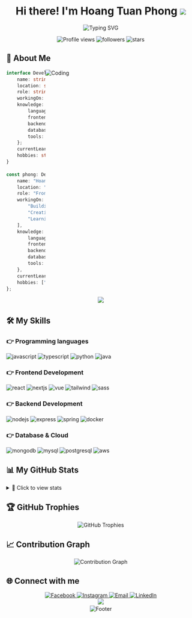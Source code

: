 <h1 align="center">Hi there! I'm Hoang Tuan Phong <img src="https://media.giphy.com/media/hvRJCLFzcasrR4ia7z/giphy.gif" width="35"></h1>

<p align="center">
  <img src="https://readme-typing-svg.herokuapp.com?font=Fira+Code&size=22&pause=1000&color=54A6FF&center=true&vCenter=true&random=false&width=440&lines=Frontend+Developer+%F0%9F%92%BB;4%2B+years+of+coding+experience;Always+learning+new+things+%F0%9F%8C%B1;From+Vietnam+%F0%9F%87%BB%F0%9F%87%B3" alt="Typing SVG" />
</p>

<div align="center">
    <img src="https://komarev.com/ghpvc/?username=hoangtuanphong1a&label=Profile%20views&color=0e75b6&style=for-the-badge" alt="Profile views" />
    <img src="https://img.shields.io/github/followers/hoangtuanphong1a?label=Followers&style=for-the-badge&color=0e75b6" alt="followers" />
    <img src="https://img.shields.io/github/stars/hoangtuanphong1a?label=Stars&style=for-the-badge&color=0e75b6" alt="stars" />
</div>

<h2>🎯 About Me</h2>

<img align="right" alt="Coding" width="400" src="https://cdn.baoquocte.vn/stores/news_dataimages/minhhoa/012020/03/10/in_article/nhung-cong-nghe-ngu-tri-nam-2020.gif">

```typescript
interface Developer {
    name: string;
    location: string;
    role: string;
    workingOn: string[];
    knowledge: {
        languages: string[];
        frontend: string[];
        backend: string[];
        databases: string[];
        tools: string[];
    };
    currentLearning: string[];
    hobbies: string[];
}

const phong: Developer = {
    name: "Hoang Tuan Phong",
    location: "Vietnam 🇻🇳",
    role: "Frontend Developer",
    workingOn: [
        "Building responsive web applications",
        "Creating user-friendly interfaces",
        "Learning advanced React patterns"
    ],
    knowledge: {
        languages: ["JavaScript", "TypeScript", "Python", "Java"],
        frontend: ["React", "Next.js", "Vue.js", "TailwindCSS", "SASS"],
        backend: ["Node.js", "Express", "Spring Boot", "Spring MVC"],
        databases: ["MongoDB", "MySQL", "PostgreSQL"],
        tools: ["Git", "Docker", "Webpack", "Jest", "Cypress"]
    },
    currentLearning: ["System Design", "AWS", "React Native"],
    hobbies: ["Coding", "Reading", "Gaming", "Music"]
};
```

<div align="center">
    <img src="https://user-images.githubusercontent.com/73097560/115834477-dbab4500-a447-11eb-908a-139a6edaec5c.gif">
</div>

<h2>🛠️ My Skills</h2>

<h3>👉 Programming languages</h3>
<p>
    <img src="https://img.shields.io/badge/JavaScript-F7DF1E?style=for-the-badge&logo=javascript&logoColor=black" alt="javascript" />
    <img src="https://img.shields.io/badge/TypeScript-007ACC?style=for-the-badge&logo=typescript&logoColor=white" alt="typescript" />
    <img src="https://img.shields.io/badge/Python-3776AB?style=for-the-badge&logo=python&logoColor=white" alt="python" />
    <img src="https://img.shields.io/badge/Java-ED8B00?style=for-the-badge&logo=java&logoColor=white" alt="java" />
</p>

<h3>👉 Frontend Development</h3>
<p>
    <img src="https://img.shields.io/badge/React-20232A?style=for-the-badge&logo=react&logoColor=61DAFB" alt="react" />
    <img src="https://img.shields.io/badge/Next.js-000000?style=for-the-badge&logo=next.js&logoColor=white" alt="nextjs" />
    <img src="https://img.shields.io/badge/Vue.js-35495E?style=for-the-badge&logo=vue.js&logoColor=4FC08D" alt="vue" />
    <img src="https://img.shields.io/badge/Tailwind_CSS-38B2AC?style=for-the-badge&logo=tailwind-css&logoColor=white" alt="tailwind" />
    <img src="https://img.shields.io/badge/Sass-CC6699?style=for-the-badge&logo=sass&logoColor=white" alt="sass" />
</p>

<h3>👉 Backend Development</h3>
<p>
    <img src="https://img.shields.io/badge/Node.js-43853D?style=for-the-badge&logo=node.js&logoColor=white" alt="nodejs" />
    <img src="https://img.shields.io/badge/Express.js-404D59?style=for-the-badge" alt="express" />
    <img src="https://img.shields.io/badge/Spring-6DB33F?style=for-the-badge&logo=spring&logoColor=white" alt="spring" />
    <img src="https://img.shields.io/badge/Docker-2496ED?style=for-the-badge&logo=docker&logoColor=white" alt="docker" />
</p>

<h3>👉 Database & Cloud</h3>
<p>
    <img src="https://img.shields.io/badge/MongoDB-4EA94B?style=for-the-badge&logo=mongodb&logoColor=white" alt="mongodb" />
    <img src="https://img.shields.io/badge/MySQL-00000F?style=for-the-badge&logo=mysql&logoColor=white" alt="mysql" />
    <img src="https://img.shields.io/badge/PostgreSQL-316192?style=for-the-badge&logo=postgresql&logoColor=white" alt="postgresql" />
    <img src="https://img.shields.io/badge/Amazon_AWS-232F3E?style=for-the-badge&logo=amazon-aws&logoColor=white" alt="aws" />
</p>

<h2>📊 My GitHub Stats</h2>

<details>
<summary>💫 Click to view stats</summary>
<div align="center">
    <img src="https://github-readme-stats.vercel.app/api?username=hoangtuanphong1a&show_icons=true&theme=tokyonight&hide_border=true&include_all_commits=true&count_private=true" alt="GitHub Stats" height="180"/>
    <img src="https://github-readme-streak-stats.herokuapp.com/?user=hoangtuanphong1a&theme=tokyonight&hide_border=true" alt="GitHub Streak" height="180"/>
</div>

<div align="center">
    <img src="https://github-readme-stats.vercel.app/api/top-langs/?username=hoangtuanphong1a&theme=tokyonight&hide_border=true&include_all_commits=true&count_private=true&layout=compact" alt="Top Languages"/>
</div>

<div align="center">
    <img src="https://github.com/1999AZZAR/1999AZZAR/blob/main/resources/img/grid-snake.svg" alt="snake">
</div>
</details>

<h2>🏆 GitHub Trophies</h2>
<div align="center">
    <img src="https://github-profile-trophy.vercel.app/?username=hoangtuanphong1a&theme=tokyonight&no-frame=true&no-bg=false&margin-w=4&row=2&column=3" alt="GitHub Trophies"/>
</div>

<h2>📈 Contribution Graph</h2>
<div align="center">
    <img src="https://github-readme-activity-graph.vercel.app/graph?username=hoangtuanphong1a&theme=tokyo-night&hide_border=true&custom_title=Contribution%20Graph" alt="Contribution Graph"/>
</div>

<h2>🌐 Connect with me</h2>
<div align="center">
    <a href="https://fb.com/tuan.phong.16718" target="_blank">
        <img src="https://img.shields.io/badge/Facebook-%231877F2.svg?style=for-the-badge&logo=Facebook&logoColor=white" alt="Facebook"/>
    </a>
    <a href="https://instagram.com/tuan.phong.16718" target="_blank">
        <img src="https://img.shields.io/badge/Instagram-%23E4405F.svg?style=for-the-badge&logo=Instagram&logoColor=white" alt="Instagram"/>
    </a>
    <a href="mailto:hoangtuanphong1a@gmail.com">
        <img src="https://img.shields.io/badge/Email-D14836?style=for-the-badge&logo=gmail&logoColor=white" alt="Email"/>
    </a>
    <a href="https://www.linkedin.com/in/hoangtuanphong1a" target="_blank">
        <img src="https://img.shields.io/badge/LinkedIn-0077B5?style=for-the-badge&logo=linkedin&logoColor=white" alt="LinkedIn"/>
    </a>
</div>

<div align="center">
    <img src="https://user-images.githubusercontent.com/73097560/115834477-dbab4500-a447-11eb-908a-139a6edaec5c.gif">
</div>

<div align="center">
    <img src="https://readme-typing-svg.herokuapp.com?font=Fira+Code&size=18&pause=1000&color=54A6FF&center=true&vCenter=true&random=false&width=435&lines=Thanks+for+visiting!+%F0%9F%98%8A;Let's+connect+and+create+something+amazing!" alt="Footer"/>
</div>
